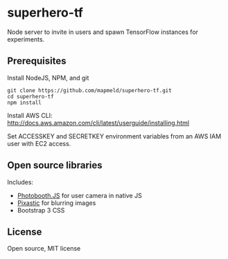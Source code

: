 # superhero-tf

Node server to invite in users and spawn TensorFlow instances for experiments.

## Prerequisites

Install NodeJS, NPM, and git

```
git clone https://github.com/mapmeld/superhero-tf.git
cd superhero-tf
npm install
```

Install AWS CLI: http://docs.aws.amazon.com/cli/latest/userguide/installing.html

Set ACCESSKEY and SECRETKEY environment variables from an AWS IAM user with EC2 access.

## Open source libraries

Includes:

* <a href='https://github.com/WolframHempel/photobooth-js'>Photobooth.JS</a> for user camera in native JS
* <a href='https://github.com/jseidelin/pixastic'>Pixastic</a> for blurring images
* Bootstrap 3 CSS

## License

Open source, MIT license
